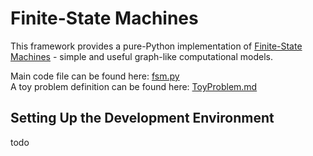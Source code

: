 # Finite-State Machines

This framework provides a pure-Python implementation of
[Finite-State Machines](https://en.wikipedia.org/wiki/Finite-state_machine) -
simple and useful graph-like computational models.

Main code file can be found here: [fsm.py](finite_state_machines/fsm.py)  
A toy problem definition can be found here: [ToyProblem.md](examples/ToyProblem.md)  

## Setting Up the Development Environment

todo
